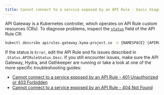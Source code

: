 ```yaml
---
title: Cannot connect to a service exposed by an API Rule - basic diagnostics
---
```


API Gateway is a Kubernetes controller, which operates on API Rule custom resources (CRs). To diagnose problems, inspect the [`status`](../../05-technical-reference/00-custom-resources/apix-01-apirule.md#status-codes) field of the API Rule CR:

   ```bash
   kubectl describe apirules.gateway.kyma-project.io -n {NAMESPACE} {APIRULE_NAME}
   ```

If the status is `Error`, edit the API Rule and fix issues described in `.Status.APIRuleStatus.Desc`. If you still encounter issues, make sure the API Gateway, Hydra, and Oathkeeper are running or take a look at one of the more specific troubleshooting guides:

- [Cannot connect to a service exposed by an API Rule - 401 Unauthorized or 403 Forbidden](./apix-02-401-unauthorized-403-forbidden.md)
- [Cannot connect to a service exposed by an API Rule - 404 Not Found](./apix-03-404-not-found.md)
